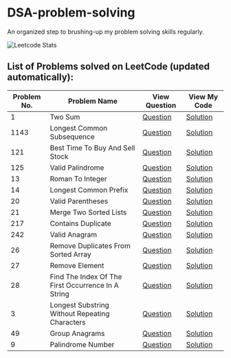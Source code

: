 # DSA-problem-solving
An organized step to brushing-up my problem solving skills regularly.

![Leetcode Stats](https://leetcard.jacoblin.cool/sushanthkumar78)

## List of Problems solved on LeetCode (updated automatically):

| Problem No. | Problem Name | View Question | View My Code |
| ----------- | ------------ | ------------- | ------------ |
| 1 | Two Sum | [Question](https://leetcode.com/problems/two-sum/) | [Solution](./Leetcode\1.two-sum.py) |
| 1143 | Longest Common Subsequence | [Question](https://leetcode.com/problems/longest-common-subsequence/) | [Solution](./Leetcode\1143.longest-common-subsequence.py) |
| 121 | Best Time To Buy And Sell Stock | [Question](https://leetcode.com/problems/best-time-to-buy-and-sell-stock/) | [Solution](./Leetcode\121.best-time-to-buy-and-sell-stock.py) |
| 125 | Valid Palindrome | [Question](https://leetcode.com/problems/valid-palindrome/) | [Solution](./Leetcode\125.valid-palindrome.py) |
| 13 | Roman To Integer | [Question](https://leetcode.com/problems/roman-to-integer/) | [Solution](./Leetcode\13.roman-to-integer.py) |
| 14 | Longest Common Prefix | [Question](https://leetcode.com/problems/longest-common-prefix/) | [Solution](./Leetcode\14.longest-common-prefix.py) |
| 20 | Valid Parentheses | [Question](https://leetcode.com/problems/valid-parentheses/) | [Solution](./Leetcode\20.valid-parentheses.py) |
| 21 | Merge Two Sorted Lists | [Question](https://leetcode.com/problems/merge-two-sorted-lists/) | [Solution](./Leetcode\21.merge-two-sorted-lists.py) |
| 217 | Contains Duplicate | [Question](https://leetcode.com/problems/contains-duplicate/) | [Solution](./Leetcode\217.contains-duplicate.py) |
| 242 | Valid Anagram | [Question](https://leetcode.com/problems/valid-anagram/) | [Solution](./Leetcode\242.valid-anagram.py) |
| 26 | Remove Duplicates From Sorted Array | [Question](https://leetcode.com/problems/remove-duplicates-from-sorted-array/) | [Solution](./Leetcode\26.remove-duplicates-from-sorted-array.py) |
| 27 | Remove Element | [Question](https://leetcode.com/problems/remove-element/) | [Solution](./Leetcode\27.remove-element.py) |
| 28 | Find The Index Of The First Occurrence In A String | [Question](https://leetcode.com/problems/find-the-index-of-the-first-occurrence-in-a-string/) | [Solution](./Leetcode\28.find-the-index-of-the-first-occurrence-in-a-string.py) |
| 3 | Longest Substring Without Repeating Characters | [Question](https://leetcode.com/problems/longest-substring-without-repeating-characters/) | [Solution](./Leetcode\3.longest-substring-without-repeating-characters.py) |
| 49 | Group Anagrams | [Question](https://leetcode.com/problems/group-anagrams/) | [Solution](./Leetcode\49.group-anagrams.py) |
| 9 | Palindrome Number | [Question](https://leetcode.com/problems/palindrome-number/) | [Solution](./Leetcode\9.palindrome-number.py) |
